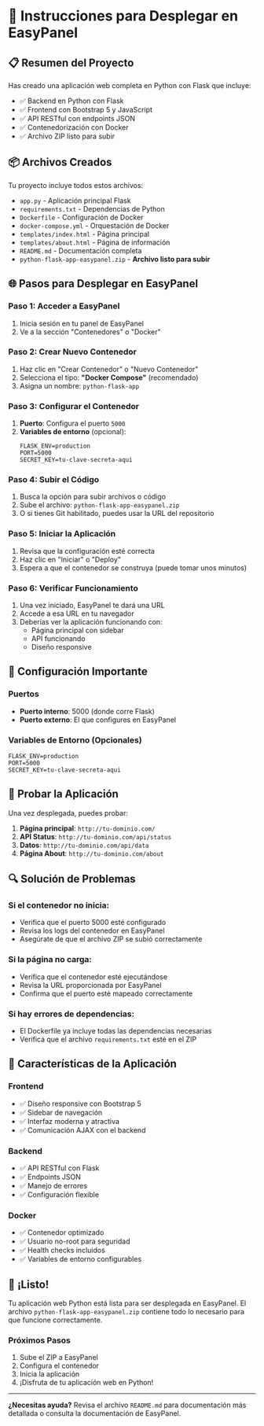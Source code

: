 # 🚀 Instrucciones para Desplegar en EasyPanel

## 📋 Resumen del Proyecto

Has creado una aplicación web completa en Python con Flask que incluye:
- ✅ Backend en Python con Flask
- ✅ Frontend con Bootstrap 5 y JavaScript
- ✅ API RESTful con endpoints JSON
- ✅ Contenedorización con Docker
- ✅ Archivo ZIP listo para subir

## 📦 Archivos Creados

Tu proyecto incluye todos estos archivos:
- `app.py` - Aplicación principal Flask
- `requirements.txt` - Dependencias de Python
- `Dockerfile` - Configuración de Docker
- `docker-compose.yml` - Orquestación de Docker
- `templates/index.html` - Página principal
- `templates/about.html` - Página de información
- `README.md` - Documentación completa
- `python-flask-app-easypanel.zip` - **Archivo listo para subir**

## 🌐 Pasos para Desplegar en EasyPanel

### Paso 1: Acceder a EasyPanel
1. Inicia sesión en tu panel de EasyPanel
2. Ve a la sección "Contenedores" o "Docker"

### Paso 2: Crear Nuevo Contenedor
1. Haz clic en "Crear Contenedor" o "Nuevo Contenedor"
2. Selecciona el tipo: **"Docker Compose"** (recomendado)
3. Asigna un nombre: `python-flask-app`

### Paso 3: Configurar el Contenedor
1. **Puerto**: Configura el puerto `5000`
2. **Variables de entorno** (opcional):
   ```
   FLASK_ENV=production
   PORT=5000
   SECRET_KEY=tu-clave-secreta-aqui
   ```

### Paso 4: Subir el Código
1. Busca la opción para subir archivos o código
2. Sube el archivo: `python-flask-app-easypanel.zip`
3. O si tienes Git habilitado, puedes usar la URL del repositorio

### Paso 5: Iniciar la Aplicación
1. Revisa que la configuración esté correcta
2. Haz clic en "Iniciar" o "Deploy"
3. Espera a que el contenedor se construya (puede tomar unos minutos)

### Paso 6: Verificar Funcionamiento
1. Una vez iniciado, EasyPanel te dará una URL
2. Accede a esa URL en tu navegador
3. Deberías ver la aplicación funcionando con:
   - Página principal con sidebar
   - API funcionando
   - Diseño responsive

## 🔧 Configuración Importante

### Puertos
- **Puerto interno**: 5000 (donde corre Flask)
- **Puerto externo**: El que configures en EasyPanel

### Variables de Entorno (Opcionales)
```
FLASK_ENV=production
PORT=5000
SECRET_KEY=tu-clave-secreta-aqui
```

## 🧪 Probar la Aplicación

Una vez desplegada, puedes probar:

1. **Página principal**: `http://tu-dominio.com/`
2. **API Status**: `http://tu-dominio.com/api/status`
3. **Datos**: `http://tu-dominio.com/api/data`
4. **Página About**: `http://tu-dominio.com/about`

## 🔍 Solución de Problemas

### Si el contenedor no inicia:
- Verifica que el puerto 5000 esté configurado
- Revisa los logs del contenedor en EasyPanel
- Asegúrate de que el archivo ZIP se subió correctamente

### Si la página no carga:
- Verifica que el contenedor esté ejecutándose
- Revisa la URL proporcionada por EasyPanel
- Confirma que el puerto esté mapeado correctamente

### Si hay errores de dependencias:
- El Dockerfile ya incluye todas las dependencias necesarias
- Verifica que el archivo `requirements.txt` esté en el ZIP

## 📱 Características de la Aplicación

### Frontend
- ✅ Diseño responsive con Bootstrap 5
- ✅ Sidebar de navegación
- ✅ Interfaz moderna y atractiva
- ✅ Comunicación AJAX con el backend

### Backend
- ✅ API RESTful con Flask
- ✅ Endpoints JSON
- ✅ Manejo de errores
- ✅ Configuración flexible

### Docker
- ✅ Contenedor optimizado
- ✅ Usuario no-root para seguridad
- ✅ Health checks incluidos
- ✅ Variables de entorno configurables

## 🎉 ¡Listo!

Tu aplicación web Python está lista para ser desplegada en EasyPanel. El archivo `python-flask-app-easypanel.zip` contiene todo lo necesario para que funcione correctamente.

### Próximos Pasos
1. Sube el ZIP a EasyPanel
2. Configura el contenedor
3. Inicia la aplicación
4. ¡Disfruta de tu aplicación web en Python!

---

**¿Necesitas ayuda?** Revisa el archivo `README.md` para documentación más detallada o consulta la documentación de EasyPanel. 